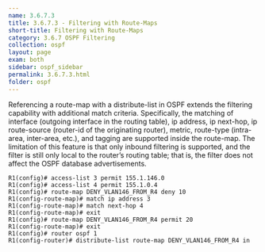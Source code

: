 ```yaml
---
name: 3.6.7.3
title: 3.6.7.3 - Filtering with Route-Maps
short-title: Filtering with Route-Maps
category: 3.6.7 OSPF Filtering
collection: ospf
layout: page
exam: both
sidebar: ospf_sidebar
permalink: 3.6.7.3.html
folder: ospf
---
```

Referencing a route-map with a distribute-list in OSPF extends the filtering capability with additional match criteria. Specifically, the matching of interface (outgoing interface in the routing table), ip address, ip next-hop, ip route-source (router-id of the originating router), metric, route-type (intra-area, inter-area, etc.), and tagging are supported inside the route-map. The limitation of this feature is that only inbound filtering is supported, and the filter is still only local to the router’s routing table; that is, the filter does not affect the OSPF database advertisements.
```
R1(config)# access-list 3 permit 155.1.146.0
R1(config)# access-list 4 permit 155.1.0.4
R1(config)# route-map DENY_VLAN146_FROM_R4 deny 10
R1(config-route-map)# match ip address 3
R1(config-route-map)# match next-hop 4
R1(config-route-map)# exit
R1(config)# route-map DENY_VLAN146_FROM_R4 permit 20
R1(config-route-map)# exit
R1(config)# router ospf 1
R1(config-router)# distribute-list route-map DENY_VLAN146_FROM_R4 in
```
